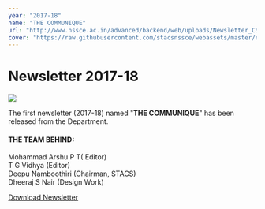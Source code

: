 ```yaml
---
year: "2017-18"
name: "THE COMMUNIQUE"
url: "http://www.nssce.ac.in/advanced/backend/web/uploads/Newsletter_CSE_2017_181549176084.pdf"
cover: "https://raw.githubusercontent.com/stacsnssce/webassets/master/newsletter/communique17-18_800x600.png"
---
```


# Newsletter 2017-18

![](https://raw.githubusercontent.com/stacsnssce/webassets/master/newsletter/ns18.jpeg)

The first newsletter (2017-18) named "**THE COMMUNIQUE**" has been released from the Department.

#### THE TEAM BEHIND:

Mohammad Arshu P T( Editor)  
T G Vidhya (Editor)  
Deepu Namboothiri (Chairman, STACS)  
Dheeraj S Nair (Design Work)

[Download Newsletter](http://www.nssce.ac.in/advanced/backend/web/uploads/Newsletter_CSE_2017_181549176084.pdf)
